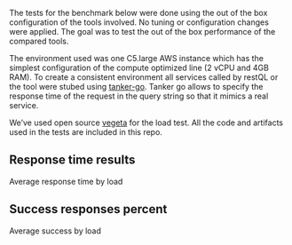 The tests for the benchmark below were done using the out of the box configuration of the tools involved. No tuning or configuration changes were applied. The goal was to test the out of the box performance of the compared tools.

The environment used was one C5.large AWS instance which has the simplest configuration of the compute optimized line (2 vCPU and 4GB RAM). To create a consistent environment all services called by restQL or the tool were stubed using [tanker-go]( https://github.com/MachadoLhes/tanker-go). Tanker go allows to specify the response time of the request in the query string so that it mimics a real service.

We’ve used open source [vegeta](https://github.com/tsenart/vegeta) for the load test. All the code and artifacts used in the tests are included in this repo.

## Response time results

Average response time by load

## Success responses percent

Average success by load
